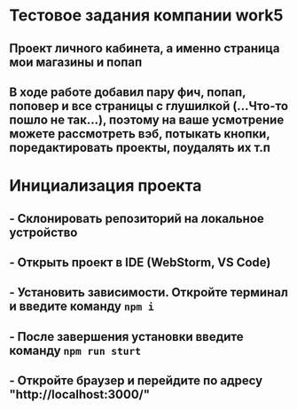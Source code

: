 # Тестовое задания компании work5

## Проект личного кабинета, а именно страница мои магазины и попап
## В ходе работе добавил пару фич, попап, поповер и все страницы с глушилкой (...Что-то пошло не так...), поэтому на ваше усмотрение можете рассмотреть вэб, потыкать кнопки, поредактировать проекты, поудалять их т.п

# Инициализация проекта
## - Склонировать репозиторий на локальное устройство 
## - Открыть проект в IDE (WebStorm, VS Code)
## - Установить зависимости. Откройте терминал и введите команду `npm i` 
## - После завершения установки введите команду `npm run sturt`
## - Откройте браузер и перейдите по адресу "http://localhost:3000/"

